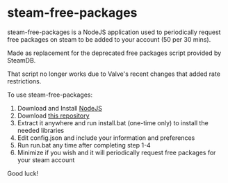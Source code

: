 # steam-free-packages
steam-free-packages is a NodeJS application used to periodically request free packages on steam to be added to your account (50 per 30 mins).

Made as replacement for the deprecated free packages script provided by SteamDB.

That script no longer works due to Valve's recent changes that added rate restrictions.

To use steam-free-packages:

1. Download and Install [NodeJS](https://nodejs.org/en/)
2. Download [this repository](https://github.com/Royalgamer06/steam-free-packages/archive/master.zip)
3. Extract it anywhere and run install.bat (one-time only) to install the needed libraries
4. Edit config.json and include your information and preferences
5. Run run.bat any time after completing step 1-4
6. Minimize if you wish and it will periodically request free packages for your steam account

Good luck!
